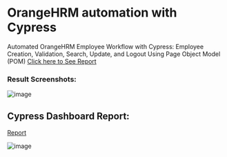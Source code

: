 # OrangeHRM automation with Cypress 

Automated OrangeHRM Employee Workflow with Cypress: Employee Creation, Validation, Search, Update, and Logout Using Page Object Model (POM) [Click here to See Report](https://cloud.cypress.io/projects/urf2fr/runs/6/test-results?actions=%5B%5D&browsers=%5B%5D&groups=%5B%5D&isFlaky=%5B%5D&modificationDateRange=%7B%22startDate%22%3A%221970-01-01%22%2C%22endDate%22%3A%222038-01-19%22%7D&orderBy=EXECUTION_ORDER&oses=%5B%5D&specs=%5B%5D&statuses=%5B%5D&testingTypesEnum=%5B%5D)

### Result Screenshots:
![image](https://github.com/user-attachments/assets/15a207af-9580-48f4-b15f-6166c7b30f9a)


## Cypress Dashboard Report:

[Report](https://cloud.cypress.io/projects/urf2fr/runs/6/test-results?actions=%5B%5D&browsers=%5B%5D&groups=%5B%5D&isFlaky=%5B%5D&modificationDateRange=%7B%22startDate%22%3A%221970-01-01%22%2C%22endDate%22%3A%222038-01-19%22%7D&orderBy=EXECUTION_ORDER&oses=%5B%5D&specs=%5B%5D&statuses=%5B%5D&testingTypesEnum=%5B%5D)

![image](https://github.com/user-attachments/assets/2f199429-4d47-429e-9c06-668f61d35e1b)

